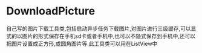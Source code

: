 # DownloadPicture
自己写的图片下载工具类,包括启动异步任务下载图片,对图片进行三级缓存,可以显式的以图片的形式保存在手机sd卡或者手机中,也可以不隐式保存到手机中,还可以把图片设置成正方形,或圆角图片等.此工具类可以用在ListView中